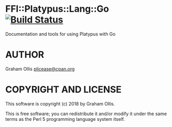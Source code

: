 # FFI::Platypus::Lang::Go [![Build Status](https://secure.travis-ci.org/Perl5-FFI/FFI-Platypus-Lang-Go.png)](http://travis-ci.org/Perl5-FFI/FFI-Platypus-Lang-Go)

Documentation and tools for using Platypus with Go

# AUTHOR

Graham Ollis <plicease@cpan.org>

# COPYRIGHT AND LICENSE

This software is copyright (c) 2018 by Graham Ollis.

This is free software; you can redistribute it and/or modify it under
the same terms as the Perl 5 programming language system itself.
